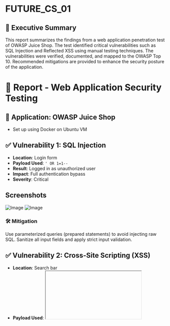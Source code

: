 # FUTURE_CS_01
## 📄 Executive Summary

This report summarizes the findings from a web application penetration test of OWASP Juice Shop. The test identified critical vulnerabilities such as SQL Injection and Reflected XSS using manual testing techniques. The vulnerabilities were verified, documented, and mapped to the OWASP Top 10. Recommended mitigations are provided to enhance the security posture of the application.

# 🔐 Report - Web Application Security Testing

## 🧪 Application: OWASP Juice Shop
- Set up using Docker on Ubuntu VM

## ✅ Vulnerability 1: SQL Injection

- **Location**: Login form
- **Payload Used**: `' OR 1=1--`
- **Result**: Logged in as unauthorized user
- **Impact**: Full authentication bypass
- **Severity**: Critical

## Screenshots
![Image](https://github.com/user-attachments/assets/02a9e058-e391-4628-a61c-0e36bc09341d)
![Image](https://github.com/user-attachments/assets/287b7f59-dd69-4582-bbec-e3a361bd2d06)

### 🛠️ Mitigation
Use parameterized queries (prepared statements) to avoid injecting raw SQL. Sanitize all input fields and apply strict input validation.

## ✅ Vulnerability 2: Cross-Site Scripting (XSS)

- **Location**: Search bar
- **Payload Used**: <iframe src="javascript:alert('xss')">
- **Result**: Payload executed immediately upon search
-**Impact**: Could allow malicious actors to craft harmful URLs and steal session data
- **Type**: Reflected XSS
- **Severity**: High

##Screenshot

![Image](https://github.com/user-attachments/assets/a4b1b4bb-0d49-423f-ba59-f69adef3ad44)

8d9e-7cd9a7aa08fa)

### 🛠️ Mitigation
Sanitize and encode user inputs before reflecting them into the DOM. Use frameworks or libraries that auto-handle XSS (e.g., React, Angular).

## Tools Used
- Docker
- Firefox (manual testing)
- Ubuntu 22.04

## ✅ Vulnerability 3: Hidden Functionality Exposure (Score Board)

- **Location**: `/#/score-board`
- **Discovery**: Manually accessed hidden route
- **Result**: Gained access to full list of challenges
- **Impact**: Information Disclosure
- **Severity**: Low
- **Notes**: This confirms presence of hidden functionality that may guide attackers to targets.

## Screenshot
![Image](https://github.com/user-attachments/assets/d9ea1812-c717-4050-8d9e-7cd9a7aa08fa)

### 🛠️ Mitigation
Disable access to non-public routes using proper role-based access control. Avoid exposing internal paths or debug pages in production.

---

## ✅ Vulnerability 4: Admin Login Challenge Triggered

- **Description**: Without valid credentials, admin login challenge was marked as complete (2-star difficulty)
- **Impact**: Indicates insecure authentication logic
- **Severity**: High
- **Status**: Triggered automatically after SQLi exploit

### 🛠️ Mitigation
Harden authentication logic and avoid exposing insecure challenge logic. Validate credentials server-side and use secure session handling.

---

## 🧠 Learning Outcomes

- Understood **OWASP Top 10** risks in a live test environment
- Practiced SQL Injection and Reflected XSS attacks
- Navigated hidden routes and debugged Docker network issues
- Strengthened Linux command-line and Docker skills

---

## 🛠️ Troubleshooting Notes

- **Docker Port Error**: Resolved `port already allocated` by stopping existing containers:
  ```bash
  sudo docker ps
  sudo docker stop <container_id>

## 🧩 OWASP Top 10 Mapping

| Vulnerability | OWASP Category |
|---------------|----------------|
| SQL Injection | A03:2021 - Injection |
| XSS           | A07:2021 - Cross-Site Scripting |
| Hidden Routes | A05:2021 - Security Misconfiguration |
| Insecure Auth | A01:2021 - Broken Access Control |


